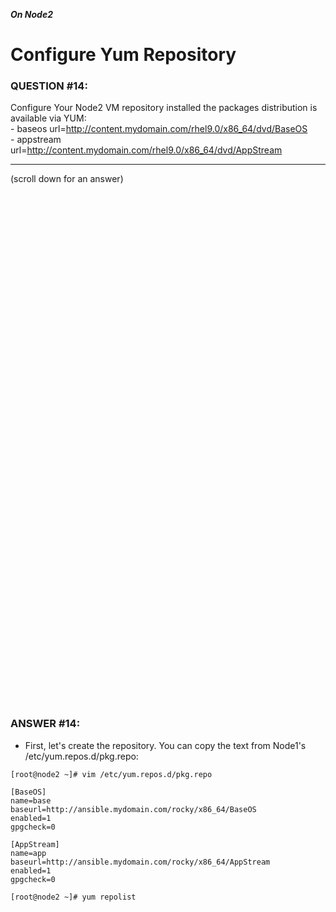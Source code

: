 ***On Node2***

# Configure Yum Repository

### QUESTION #14:
Configure Your Node2 VM repository installed the packages distribution is available via YUM: \
     - baseos url=http://content.mydomain.com/rhel9.0/x86_64/dvd/BaseOS \
     - appstream url=http://content.mydomain.com/rhel9.0/x86_64/dvd/AppStream 

***
(scroll down for an answer)

<br/><br/><br/><br/><br/><br/><br/><br/><br/><br/><br/><br/><br/><br/><br/><br/><br/><br/><br/><br/><br/><br/><br/><br/>
<br/><br/><br/><br/><br/><br/><br/><br/><br/><br/><br/><br/><br/><br/><br/><br/><br/><br/><br/><br/><br/><br/><br/><br/>

### ANSWER #14:

* First, let's create the repository.  You can copy the text from Node1's /etc/yum.repos.d/pkg.repo:
```
[root@node2 ~]# vim /etc/yum.repos.d/pkg.repo

[BaseOS]
name=base
baseurl=http://ansible.mydomain.com/rocky/x86_64/BaseOS
enabled=1
gpgcheck=0

[AppStream]
name=app
baseurl=http://ansible.mydomain.com/rocky/x86_64/AppStream
enabled=1
gpgcheck=0
```

```
[root@node2 ~]# yum repolist
```
